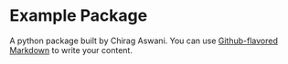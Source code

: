 # Example Package

A python package built by Chirag Aswani. You can use
[Github-flavored Markdown](https://github.com/ChiragAswani/chigpy)
to write your content.